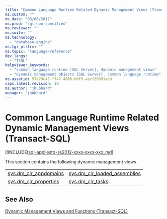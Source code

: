 ```yaml
---
title: "Common Language Runtime Related Dynamic Management Views (Transact-SQL) | Microsoft Docs"
ms.custom: ""
ms.date: "03/06/2017"
ms.prod: "sql-non-specified"
ms.reviewer: ""
ms.suite: ""
ms.technology: 
  - "database-engine"
ms.tgt_pltfrm: ""
ms.topic: "language-reference"
dev_langs: 
  - "TSQL"
helpviewer_keywords: 
  - "common language runtime [SQL Server], dynamic management views"
  - "dynamic management objects [SQL Server], common language runtime"
ms.assetid: 57e79c45-ff47-4885-bdf5-aecf29891ab3
caps.latest.revision: 10
ms.author: "jhubbard"
manager: "jhubbard"
---
```

# Common Language Runtime Related Dynamic Management Views (Transact-SQL)
[!INCLUDE[tsql-appliesto-ss2012-xxxx-xxxx-xxx_md](../../../a9retired/includes/tsql-appliesto-ss2012-xxxx-xxxx-xxx-md.md)]

  This section contains the following dynamic management views.  
  
|||  
|-|-|  
|[sys.dm_clr_appdomains](../../../relational-databases/reference/system-dynamic-management-views/sys.dm-clr-appdomains-transact-sql.md)|[sys.dm_clr_loaded_assemblies](../../../relational-databases/reference/system-dynamic-management-views/sys.dm-clr-loaded-assemblies-transact-sql.md)|  
|[sys.dm_clr_properties](../../../relational-databases/reference/system-dynamic-management-views/sys.dm-clr-properties-transact-sql.md)|[sys.dm_clr_tasks](../../../relational-databases/reference/system-dynamic-management-views/sys.dm-clr-tasks-transact-sql.md)|  
  
## See Also  
 [Dynamic Management Views and Functions &#40;Transact-SQL&#41;](../Topic/Dynamic%20Management%20Views%20and%20Functions%20\(Transact-SQL\).md)  
  
  